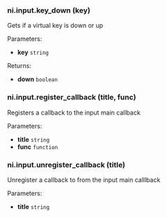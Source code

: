 ### ni.input.key_down (key)

Gets if a virtual key is down or up

Parameters:
- **key** `string`

Returns:
- **down** `boolean`

### ni.input.register_callback (title, func)

Registers a callback to the input main callback

Parameters:
- **title** `string`
- **func** `function`

### ni.input.unregister_callback (title)

Unregister a callback to from the input main calllback

Parameters:
- **title** `string`


